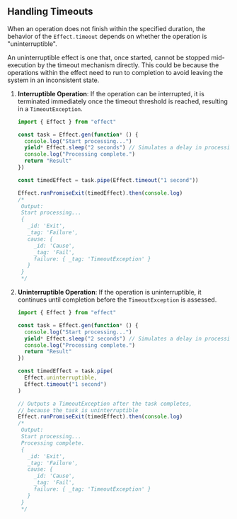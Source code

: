 ## Handling Timeouts

When an operation does not finish within the specified duration, the behavior of the `Effect.timeout` depends on whether the operation is "uninterruptible".

<Aside type="note" title="Uninterruptible Effects">
  An uninterruptible effect is one that, once started, cannot be stopped
  mid-execution by the timeout mechanism directly. This could be because
  the operations within the effect need to run to completion to avoid
  leaving the system in an inconsistent state.
</Aside>

1. **Interruptible Operation**: If the operation can be interrupted, it is terminated immediately once the timeout threshold is reached, resulting in a `TimeoutException`.

   ```ts twoslash
   import { Effect } from "effect"

   const task = Effect.gen(function* () {
     console.log("Start processing...")
     yield* Effect.sleep("2 seconds") // Simulates a delay in processing
     console.log("Processing complete.")
     return "Result"
   })

   const timedEffect = task.pipe(Effect.timeout("1 second"))

   Effect.runPromiseExit(timedEffect).then(console.log)
   /*
    Output:
    Start processing...
    {
      _id: 'Exit',
      _tag: 'Failure',
      cause: {
        _id: 'Cause',
        _tag: 'Fail',
        failure: { _tag: 'TimeoutException' }
      }
    }
    */
   ```

2. **Uninterruptible Operation**: If the operation is uninterruptible, it continues until completion before the `TimeoutException` is assessed.

   ```ts twoslash
   import { Effect } from "effect"

   const task = Effect.gen(function* () {
     console.log("Start processing...")
     yield* Effect.sleep("2 seconds") // Simulates a delay in processing
     console.log("Processing complete.")
     return "Result"
   })

   const timedEffect = task.pipe(
     Effect.uninterruptible,
     Effect.timeout("1 second")
   )

   // Outputs a TimeoutException after the task completes,
   // because the task is uninterruptible
   Effect.runPromiseExit(timedEffect).then(console.log)
   /*
    Output:
    Start processing...
    Processing complete.
    {
      _id: 'Exit',
      _tag: 'Failure',
      cause: {
        _id: 'Cause',
        _tag: 'Fail',
        failure: { _tag: 'TimeoutException' }
      }
    }
    */
   ```
